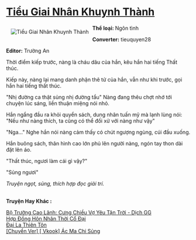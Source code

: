<a href="https://utruyen.com/tieu-giai-nhan-khuynh-thanh/17222/" title="Tiểu Giai Nhân Khuynh Thành"><h1>Tiểu Giai Nhân Khuynh Thành</h1></a><div style="display:table"><img align="right" style="float: left; padding: 10px;" src="https://utruyen.com/images/story/200x260/tieu-giai-nhan-khuynh-thanh.jpg" alt="Tiểu Giai Nhân Khuynh Thành"><b>Thể loại: </b>Ngôn tình<p></p><b>Converter:</b> tieuquyen28<p></p><b>Editor:</b> Trường An<p></p>Thời điểm kiếp trước, nàng là cháu dâu của hắn, kêu hắn hai tiếng Thất thúc.<p></p>Kiếp này, nàng lại mang danh phận thê tử của hắn, vẫn như khi trước, gọi hắn hai tiếng thất thúc.<p></p>"Nhị đường ca thật sủng nhị đường tẩu" Nàng đang thêu chợt nhớ tới chuyện lúc sáng, liền thuận miệng nói nhỏ.<p></p>Hắn ngẩng đầu ra khỏi quyển sách, dung nhân tuấn mỹ mà lạnh lùng nói: "Nếu như nàng thích, ta cũng có thể đối xử với nàng như vậy"<p></p>"Nga..." Nghe hắn nói nàng cảm thấy có chút ngượng ngùng, cúi đầu xuống.<p></p>Hắn buông sách, thân hình cao lớn phủ lên người nàng, ngón tay thon dài đặt lên áo.<p></p>"Thất thúc, ngươi làm cái gì vậy?"<p></p>"Sủng ngươi"<p></p><i><i>Truyện ngọt, sủng, thích hợp đọc giải trí.</i></i></div><p><br><b>Truyện Hay Khác :</b></p><a href="https://utruyen.com/bo-truong-cao-lanh-cung-chieu-vo-yeu-tan-troi-dich-gg/25103/" alt="Bộ Trưởng Cao Lãnh: Cưng Chiều Vợ Yêu Tận Trời - Dịch GG">Bộ Trưởng Cao Lãnh: Cưng Chiều Vợ Yêu Tận Trời - Dịch GG</a><br/><a href="https://github.com/mlquan/truyenhay/tree/master/truyenhay/25161/" alt="Hợp Đồng Hôn Nhân Thời Cổ Đại">Hợp Đồng Hôn Nhân Thời Cổ Đại</a><br/><a href="https://github.com/quanluxury/truyenhot/tree/master/truyenhay/11712/" alt="Đại La Thiên Tôn">Đại La Thiên Tôn</a><br/><a href="https://dammy2019.blogspot.com/2019/11/chuyen-ver-vkook-ac-ma-chi-sung.html" alt="[Chuyển Ver] [ Vkook] Ác Ma Chi Sủng">[Chuyển Ver] [ Vkook] Ác Ma Chi Sủng</a><br/>